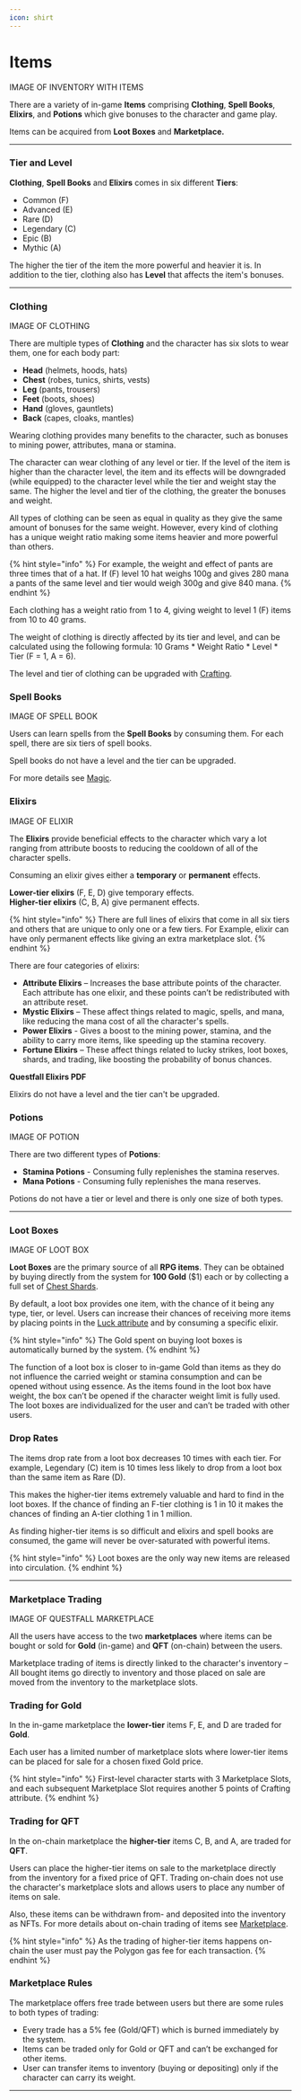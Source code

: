 ```yaml
---
icon: shirt
---
```


# Items

IMAGE OF INVENTORY WITH ITEMS

There are a variety of in-game **Items** comprising **Clothing**, **Spell Books**, **Elixirs**, and **Potions** which give bonuses to the character and game play.

Items can be acquired from **Loot Boxes** and **Marketplace.**

***

### Tier and Level

**Clothing**, **Spell Books** and **Elixirs** comes in six different **Tiers**:

* Common (F)
* Advanced (E)
* Rare (D)
* Legendary (C)
* Epic (B)
* Mythic (A)

The higher the tier of the item the more powerful and heavier it is. In addition to the tier, clothing also has **Level** that affects the item's bonuses.

***

### Clothing

IMAGE OF CLOTHING

There are multiple types of **Clothing** and the character has six slots to wear them, one for each body part:

* **Head** (helmets, hoods, hats)
* **Chest** (robes, tunics, shirts, vests)
* **Leg** (pants, trousers)
* **Feet** (boots, shoes)
* **Hand** (gloves, gauntlets)
* **Back** (capes, cloaks, mantles)

Wearing clothing provides many benefits to the character, such as bonuses to mining power, attributes, mana or stamina.

The character can wear clothing of any level or tier. If the level of the item is higher than the character level, the item and its effects will be downgraded (while equipped) to the character level while the tier and weight stay the same. The higher the level and tier of the clothing, the greater the bonuses and weight.

All types of clothing can be seen as equal in quality as they give the same amount of bonuses for the same weight. However, every kind of clothing has a unique weight ratio making some items heavier and more powerful than others.

{% hint style="info" %}
For example, the weight and effect of pants are three times that of a hat. If (F) level 10 hat weighs 100g and gives 280 mana a pants of the same level and tier would weigh 300g and give 840 mana.
{% endhint %}

Each clothing has a weight ratio from 1 to 4, giving weight to level 1 (F) items from 10 to 40 grams.

The weight of clothing is directly affected by its tier and level, and can be calculated using the following formula: 10 Grams \* Weight Ratio \* Level \* Tier (F = 1, A = 6).

The level and tier of clothing can be upgraded with [Crafting](crafting.md).

### Spell Books

IMAGE OF SPELL BOOK

Users can learn spells from the **Spell Books** by consuming them. For each spell, there are six tiers of spell books.

Spell books do not have a level and the tier can be upgraded.

For more details see [Magic](magic.md).

### Elixirs

IMAGE OF ELIXIR

The **Elixirs** provide beneficial effects to the character which vary a lot ranging from attribute boosts to reducing the cooldown of all of the character spells.

Consuming an elixir gives either a **temporary** or **permanent** effects.

**Lower-tier elixirs** (F, E, D) give temporary effects.\
**Higher-tier elixirs** (C, B, A) give permanent effects.

{% hint style="info" %}
There are full lines of elixirs that come in all six tiers and others that are unique to only one or a few tiers. For Example, elixir can have only permanent effects like giving an extra marketplace slot.
{% endhint %}

There are four categories of elixirs:

* **Attribute Elixirs** – Increases the base attribute points of the character. Each attribute has one elixir, and these points can’t be redistributed with an attribute reset.
* **Mystic Elixirs** – These affect things related to magic, spells, and mana, like reducing the mana cost of all the character's spells.
* **Power Elixirs** - Gives a boost to the mining power, stamina, and the ability to carry more items, like speeding up the stamina recovery.
* **Fortune Elixirs** – These affect things related to lucky strikes, loot boxes, shards, and trading, like boosting the probability of bonus chances.

**Questfall Elixirs PDF**

Elixirs do not have a level and the tier can't be upgraded.

### Potions

IMAGE OF POTION

There are two different types of **Potions**:

* **Stamina Potions** - Consuming fully replenishes the stamina reserves.
* **Mana Potions** - Consuming fully replenishes the mana reserves.

Potions do not have a tier or level and there is only one size of both types.

***

### Loot Boxes

IMAGE OF LOOT BOX

**Loot Boxes** are the primary source of all **RPG items**. They can be obtained by buying directly from the system for **100 Gold** ($1) each or by collecting a full set of [Chest Shards](character.md).

By default, a loot box provides one item, with the chance of it being any type, tier, or level. Users can increase their chances of receiving more items by placing points in the [Luck attribute](character.md) and by consuming a specific elixir.

{% hint style="info" %}
The Gold spent on buying loot boxes is automatically burned by the system.
{% endhint %}

The function of a loot box is closer to in-game Gold than items as they do not influence the carried weight or stamina consumption and can be opened without using essence. As the items found in the loot box have weight, the box can’t be opened if the character weight limit is fully used. The loot boxes are individualized for the user and can’t be traded with other users.

### Drop Rates

The items drop rate from a loot box decreases 10 times with each tier. For example, Legendary (C) item is 10 times less likely to drop from a loot box than the same item as Rare (D).

This makes the higher-tier items extremely valuable and hard to find in the loot boxes. If the chance of finding an F-tier clothing is 1 in 10 it makes the chances of finding an A-tier clothing 1 in 1 million.

As finding higher-tier items is so difficult and elixirs and spell books are consumed, the game will never be over-saturated with powerful items.

{% hint style="info" %}
Loot boxes are the only way new items are released into circulation.
{% endhint %}

***

### Marketplace Trading

IMAGE OF QUESTFALL MARKETPLACE

All the users have access to the two **marketplaces** where items can be bought or sold for **Gold** (in-game) and **QFT** (on-chain) between the users.

Marketplace trading of items is directly linked to the character's inventory – All bought items go directly to inventory and those placed on sale are moved from the inventory to the marketplace slots.

### Trading for Gold

In the in-game marketplace the **lower-tier** items F, E, and D are traded for **Gold**.

Each user has a limited number of marketplace slots where lower-tier items can be placed for sale for a chosen fixed Gold price.

{% hint style="info" %}
First-level character starts with 3 Marketplace Slots, and each subsequent Marketplace Slot requires another 5 points of Crafting attribute.
{% endhint %}

### Trading for QFT

In the on-chain marketplace the **higher-tier** items C, B, and A, are traded for **QFT**.

Users can place the higher-tier items on sale to the marketplace directly from the inventory for a fixed price of QFT. Trading on-chain does not use the character's marketplace slots and allows users to place any number of items on sale.

Also, these items can be withdrawn from- and deposited into the inventory as NFTs. For more details about on-chain trading of items see [Marketplace](../infrastructure/marketplace.md).

{% hint style="info" %}
As the trading of higher-tier items happens on-chain the user must pay the Polygon gas fee for each transaction.
{% endhint %}

### Marketplace Rules

The marketplace offers free trade between users but there are some rules to both types of trading:

* Every trade has a 5% fee (Gold/QFT) which is burned immediately by the system.
* Items can be traded only for Gold or QFT and can’t be exchanged for other items.
* User can transfer items to inventory (buying or depositing) only if the character can carry its weight.

***
